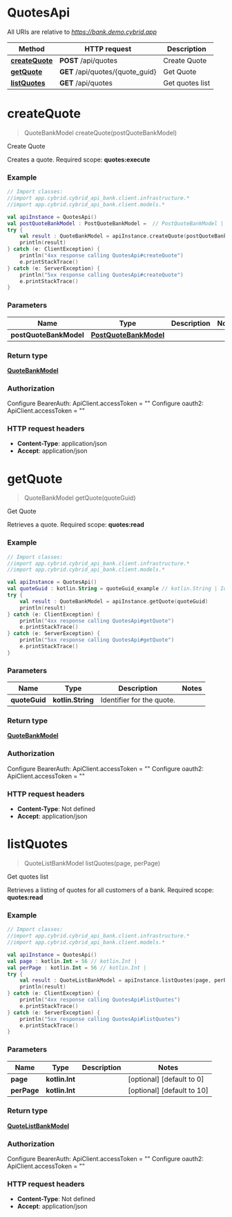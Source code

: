 # QuotesApi

All URIs are relative to *https://bank.demo.cybrid.app*

Method | HTTP request | Description
------------- | ------------- | -------------
[**createQuote**](QuotesApi.md#createQuote) | **POST** /api/quotes | Create Quote
[**getQuote**](QuotesApi.md#getQuote) | **GET** /api/quotes/{quote_guid} | Get Quote
[**listQuotes**](QuotesApi.md#listQuotes) | **GET** /api/quotes | Get quotes list


<a name="createQuote"></a>
# **createQuote**
> QuoteBankModel createQuote(postQuoteBankModel)

Create Quote

Creates a quote.  Required scope: **quotes:execute**

### Example
```kotlin
// Import classes:
//import app.cybrid.cybrid_api_bank.client.infrastructure.*
//import app.cybrid.cybrid_api_bank.client.models.*

val apiInstance = QuotesApi()
val postQuoteBankModel : PostQuoteBankModel =  // PostQuoteBankModel | 
try {
    val result : QuoteBankModel = apiInstance.createQuote(postQuoteBankModel)
    println(result)
} catch (e: ClientException) {
    println("4xx response calling QuotesApi#createQuote")
    e.printStackTrace()
} catch (e: ServerException) {
    println("5xx response calling QuotesApi#createQuote")
    e.printStackTrace()
}
```

### Parameters

Name | Type | Description  | Notes
------------- | ------------- | ------------- | -------------
 **postQuoteBankModel** | [**PostQuoteBankModel**](PostQuoteBankModel.md)|  |

### Return type

[**QuoteBankModel**](QuoteBankModel.md)

### Authorization


Configure BearerAuth:
    ApiClient.accessToken = ""
Configure oauth2:
    ApiClient.accessToken = ""

### HTTP request headers

 - **Content-Type**: application/json
 - **Accept**: application/json

<a name="getQuote"></a>
# **getQuote**
> QuoteBankModel getQuote(quoteGuid)

Get Quote

Retrieves a quote.  Required scope: **quotes:read**

### Example
```kotlin
// Import classes:
//import app.cybrid.cybrid_api_bank.client.infrastructure.*
//import app.cybrid.cybrid_api_bank.client.models.*

val apiInstance = QuotesApi()
val quoteGuid : kotlin.String = quoteGuid_example // kotlin.String | Identifier for the quote.
try {
    val result : QuoteBankModel = apiInstance.getQuote(quoteGuid)
    println(result)
} catch (e: ClientException) {
    println("4xx response calling QuotesApi#getQuote")
    e.printStackTrace()
} catch (e: ServerException) {
    println("5xx response calling QuotesApi#getQuote")
    e.printStackTrace()
}
```

### Parameters

Name | Type | Description  | Notes
------------- | ------------- | ------------- | -------------
 **quoteGuid** | **kotlin.String**| Identifier for the quote. |

### Return type

[**QuoteBankModel**](QuoteBankModel.md)

### Authorization


Configure BearerAuth:
    ApiClient.accessToken = ""
Configure oauth2:
    ApiClient.accessToken = ""

### HTTP request headers

 - **Content-Type**: Not defined
 - **Accept**: application/json

<a name="listQuotes"></a>
# **listQuotes**
> QuoteListBankModel listQuotes(page, perPage)

Get quotes list

Retrieves a listing of quotes for all customers of a bank.  Required scope: **quotes:read**

### Example
```kotlin
// Import classes:
//import app.cybrid.cybrid_api_bank.client.infrastructure.*
//import app.cybrid.cybrid_api_bank.client.models.*

val apiInstance = QuotesApi()
val page : kotlin.Int = 56 // kotlin.Int | 
val perPage : kotlin.Int = 56 // kotlin.Int | 
try {
    val result : QuoteListBankModel = apiInstance.listQuotes(page, perPage)
    println(result)
} catch (e: ClientException) {
    println("4xx response calling QuotesApi#listQuotes")
    e.printStackTrace()
} catch (e: ServerException) {
    println("5xx response calling QuotesApi#listQuotes")
    e.printStackTrace()
}
```

### Parameters

Name | Type | Description  | Notes
------------- | ------------- | ------------- | -------------
 **page** | **kotlin.Int**|  | [optional] [default to 0]
 **perPage** | **kotlin.Int**|  | [optional] [default to 10]

### Return type

[**QuoteListBankModel**](QuoteListBankModel.md)

### Authorization


Configure BearerAuth:
    ApiClient.accessToken = ""
Configure oauth2:
    ApiClient.accessToken = ""

### HTTP request headers

 - **Content-Type**: Not defined
 - **Accept**: application/json


